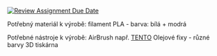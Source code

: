 [![Review Assignment Due Date](https://classroom.github.com/assets/deadline-readme-button-24ddc0f5d75046c5622901739e7c5dd533143b0c8e959d652212380cedb1ea36.svg)](https://classroom.github.com/a/V-0A61vX)

Potřebný materiál k výrobě:
    filament PLA - barva: bílá + modrá
    
Potřebné nástroje k výrobě:
    AirBrush např. [TENTO](https://www.aliexpress.com/item/1005001970547422.html?spm=a2g0o.productlist.main.1.2cce4d03YQxWmW&algo_pvid=8b3f8e7d-286a-4f1c-9bbf)
    Olejové fixy - různé barvy
    3D tiskárna 
    
    
